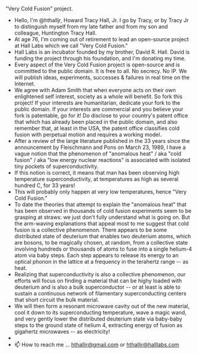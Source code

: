 "Very Cold Fusion" project.
- Hello, I'm @hthalljr, Howard Tracy Hall, Jr. I go by Tracy, or by Tracy Jr to distinguish myself from my late father and from my son and colleague, Huntington Tracy Hall.
- At age 76, I'm coming out of retirement to lead an open-source project at Hall Labs which we call "Very Cold Fusion."
- Hall Labs is an incubator founded by my brother, David R. Hall. David is funding the project through his foundation, and I'm donating my time.
- Every aspect of the Very Cold Fusion project is open-source and is committed to the public domain. It is free to all. No secrecy. No IP. We will publish ideas, experiments, successes & failures in real time on the Internet.
- We agree with Adam Smith that when everyone acts on their own enlightened self interest, society as a whole will benefit. So fork this project! If your interests are humanitarian, dedicate your fork to the public domain. If your interests are commercial and you believe your fork is patentable, go for it! Do disclose to your country's patent office that which has already been placed in the public domain, and also remember that, at least in the USA, the patent office classifies cold fusion with perpetual motion and requires a working model.
- After a review of the large literature published in the 33 years since the announcement by Fleischmann and Pons on March 23, 1989, I have a vague notion that the phenomenon of "anomalous heat" / aka "cold fusion" / aka "low energy nuclear reactions" is associated with isolated tiny pockets of superconductivity.
- If this notion is correct, it means that man has been observing high temperature superconductivity, at temperatures as high as several hundred C, for 33 years!
- This will probably only happen at very low temperatures, hence "Very Cold Fusion."
- To date the theories that attempt to explain the "anomalous heat" that has been observed in thousands of cold fusion experiments seem to be grasping at straws: we just don't fully understand what is going on. But the arm-waving explanations that appeal most to me suggest that cold fusion is a collective phenomenon. There appears to be some distributed state of deuterium that enables two deuterium atoms, which are bosons, to be magically chosen, at random, from a collective state involving hundreds or thousands of atoms to fuse into a single helium-4 atom via baby steps. Each step appears to release its energy to an optical phonon in the lattice at a frequency in the terahertz range -- as heat.
- Realizing that superconductivity is also a collective phenomenon, our efforts will focus on finding a material that can be highy loaded with deuterium and is also a bulk superconductor -- or at least is able to sustain a continuous network of filamentary superconducting centers that short circuit the bulk material.
- We will then form a resonant microwave cavity out of the new material, cool it down to its superconducting temperature, wave a magic wand, and very gently lower the distributed deuterium state via baby-baby steps to the ground state of helium 4, extracting energy of fusion as gigahertz microwaves -- as electricity!
-   
- 📫 How to reach me ... hthalljr@gmail.com or hthalljr@halllabs.com

<!---
hthalljr/hthalljr is a ✨ special ✨ repository because its `README.md` (this file) appears on your GitHub profile.
You can click the Preview link to take a look at your changes.
--->
